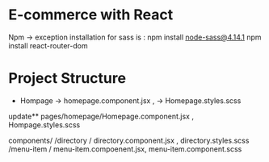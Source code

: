 # E-commerce with React

Npm ->
exception installation for sass is : npm install node-sass@4.14.1
npm install react-router-dom

# Project Structure

- Hompage -> homepage.component.jsx , -> Homepage.styles.scss

update\*\*
pages/homepage/Homepage.component.jsx , Hompage.styles.scss

components/
/directory / directory.component.jsx , directory.styles.scss
/menu-item / menu-item.compoenent.jsx, menu-item.component.scss
